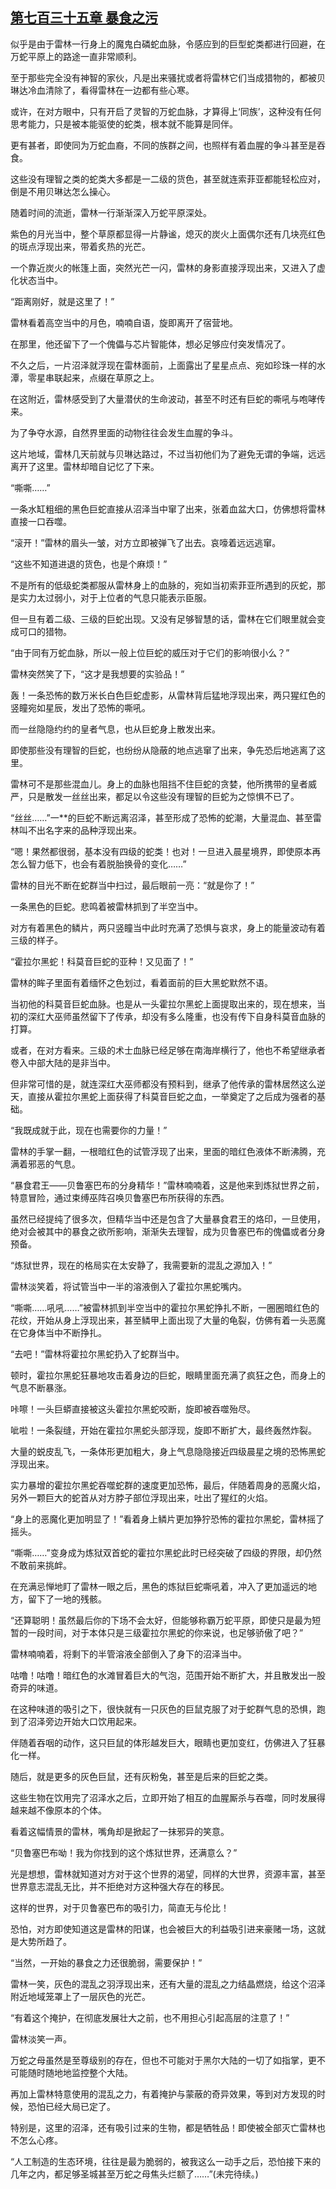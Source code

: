 ## [第七百三十五章 暴食之污](https://www.xxbiquge.com/11_11222/8998952.html)


  似乎是由于雷林一行身上的魔鬼白磷蛇血脉，令感应到的巨型蛇类都进行回避，在万蛇平原上的路途一直非常顺利。

  至于那些完全没有神智的家伙，凡是出来骚扰或者将雷林它们当成猎物的，都被贝琳达冷血清除了，看得雷林在一边都有些心寒。

  或许，在对方眼中，只有开启了灵智的万蛇血脉，才算得上‘同族’，这种没有任何思考能力，只是被本能驱使的蛇类，根本就不能算是同伴。

  更有甚者，即使同为万蛇血裔，不同的族群之间，也照样有着血腥的争斗甚至是吞食。

  这些没有理智之类的蛇类大多都是一二级的货色，甚至就连索菲亚都能轻松应对，倒是不用贝琳达怎么操心。

  随着时间的流逝，雷林一行渐渐深入万蛇平原深处。

  紫色的月光当中，整个草原都显得一片静谧，熄灭的炭火上面偶尔还有几块亮红色的斑点浮现出来，带着炙热的光芒。

  一个靠近炭火的帐篷上面，突然光芒一闪，雷林的身影直接浮现出来，又进入了虚化状态当中。

  “距离刚好，就是这里了！”

  雷林看着高空当中的月色，喃喃自语，旋即离开了宿营地。

  在那里，他还留下了一个傀儡与芯片智能体，想必足够应付突发情况了。

  不久之后，一片沼泽就浮现在雷林面前，上面露出了星星点点、宛如珍珠一样的水潭，零星串联起来，点缀在草原之上。

  在这附近，雷林感受到了大量潜伏的生命波动，甚至不时还有巨蛇的嘶吼与咆哮传来。

  为了争夺水源，自然界里面的动物往往会发生血腥的争斗。

  这片地域，雷林几天前就与贝琳达路过，不过当初他们为了避免无谓的争端，远远离开了这里。雷林却暗自记忆了下来。

  “嘶嘶……”

  一条水缸粗细的黑色巨蛇直接从沼泽当中窜了出来，张着血盆大口，仿佛想将雷林直接一口吞噬。

  “滚开！”雷林的眉头一皱，对方立即被弹飞了出去。哀嚎着远远逃窜。

  “这些不知道进退的货色，也是个麻烦！”

  不是所有的低级蛇类都服从雷林身上的血脉的，宛如当初索菲亚所遇到的灰蛇，那是实力太过弱小，对于上位者的气息只能表示臣服。

  但一旦有着二级、三级的巨蛇出现。又没有足够智慧的话，雷林在它们眼里就会变成可口的猎物。

  “由于同有万蛇血脉，所以一般上位巨蛇的威压对于它们的影响很小么？”

  雷林突然笑了下，“这才是我想要的实验品！”

  轰！一条恐怖的数万米长白色巨蛇虚影，从雷林背后猛地浮现出来，两只猩红色的竖瞳宛如星辰，发出了恐怖的嘶吼。

  而一丝隐隐约约的皇者气息，也从巨蛇身上散发出来。

  即使那些没有理智的巨蛇，也纷纷从隐蔽的地点逃窜了出来，争先恐后地逃离了这里。

  雷林可不是那些混血儿。身上的血脉也阻挡不住巨蛇的贪婪，他所携带的皇者威严，只是散发一丝丝出来，都足以令这些没有理智的巨蛇为之惊惧不已了。

  “丝丝……”一**的巨蛇不断远离沼泽，甚至形成了恐怖的蛇潮，大量混血、甚至雷林叫不出名字来的品种浮现出来。

  “嗯！果然都很弱，基本没有四级的蛇类！也对！一旦进入晨星境界，即使原本再怎么智力低下，也会有着脱胎换骨的变化……”

  雷林的目光不断在蛇群当中扫过，最后眼前一亮：“就是你了！”

  一条黑色的巨蛇。悲鸣着被雷林抓到了半空当中。

  对方有着黑色的鳞片，两只竖瞳当中此时充满了恐惧与哀求，身上的能量波动有着三级的样子。

  “霍拉尔黑蛇！科莫音巨蛇的亚种！又见面了！”

  雷林的眸子里面有着缅怀之色划过，看着面前的巨大黑蛇默然不语。

  当初他的科莫音巨蛇血脉。也是从一头霍拉尔黑蛇上面提取出来的，现在想来，当初的深红大巫师虽然留下了传承，却没有多么隆重，也没有传下自身科莫音血脉的打算。

  或者，在对方看来。三级的术士血脉已经足够在南海岸横行了，他也不希望继承者卷入中部大陆的是非当中。

  但非常可惜的是，就连深红大巫师都没有预料到，继承了他传承的雷林居然这么逆天，直接从霍拉尔黑蛇上面获得了科莫音巨蛇之血，一举奠定了之后成为强者的基础。

  “我既成就于此，现在也需要你的力量！”

  雷林的手掌一翻，一根暗红色的试管浮现了出来，里面的暗红色液体不断沸腾，充满着邪恶的气息。

  “暴食君王——贝鲁塞巴布的分身精华！”雷林喃喃着，这是他来到炼狱世界之前，特意冒险，通过束缚巫阵召唤贝鲁塞巴布所获得的东西。

  虽然已经提纯了很多次，但精华当中还是包含了大量暴食君王的烙印，一旦使用，绝对会被其中的暴食之欲所影响，渐渐失去理智，成为贝鲁塞巴布的傀儡或者分身预备。

  “炼狱世界，现在的格局实在太安静了，我需要新的混乱之源加入！”

  雷林淡笑着，将试管当中一半的溶液倒入了霍拉尔黑蛇嘴内。

  “嘶嘶……吼吼……”被雷林抓到半空当中的霍拉尔黑蛇挣扎不断，一圈圈暗红色的花纹，开始从身上浮现出来，甚至鳞甲上面出现了大量的龟裂，仿佛有着一头恶魔在它身体当中不断挣扎。

  “去吧！”雷林将霍拉尔黑蛇扔入了蛇群当中。

  顿时，霍拉尔黑蛇狂暴地攻击着身边的巨蛇，眼睛里面充满了疯狂之色，而身上的气息不断暴涨。

  咔嚓！一头巨蟒直接被这头霍拉尔黑蛇咬断，旋即被吞噬殆尽。

  呲啦！一条裂缝，开始在霍拉尔黑蛇头部浮现，旋即不断扩大，最终轰然炸裂。

  大量的蜕皮乱飞，一条体形更加粗大，身上气息隐隐接近四级晨星之境的恐怖黑蛇浮现出来。

  实力暴增的霍拉尔黑蛇吞噬蛇群的速度更加恐怖，最后，伴随着周身的恶魔火焰，另外一颗巨大的蛇首从对方脖子部位浮现出来，吐出了猩红的火焰。

  “身上的恶魔化更加明显了！”看着身上鳞片更加狰狞恐怖的霍拉尔黑蛇，雷林摇了摇头。

  “嘶嘶……”变身成为炼狱双首蛇的霍拉尔黑蛇此时已经突破了四级的界限，却仍然不敢前来挑衅。

  在充满忌惮地盯了雷林一眼之后，黑色的炼狱巨蛇嘶吼着，冲入了更加遥远的地方，留下了一地的残骸。

  “还算聪明！虽然最后你的下场不会太好，但能够称霸万蛇平原，即使只是最为短暂的一段时间，对于本体只是三级霍拉尔黑蛇的你来说，也足够骄傲了吧？”

  雷林喃喃着，将剩下的半管溶液全部倒入了身下的沼泽当中。

  咕噜！咕噜！暗红色的水滩冒着巨大的气泡，范围开始不断扩大，并且散发出一股奇异的味道。

  在这种味道的吸引之下，很快就有一只灰色的巨鼠克服了对于蛇群气息的恐惧，跑到了沼泽旁边开始大口饮用起来。

  伴随着吞咽的动作，这只巨鼠的体形越发巨大，眼睛也更加变红，仿佛进入了狂暴化一样。

  随后，就是更多的灰色巨鼠，还有灰粉兔，甚至是后来的巨蛇之类。

  这些生物在饮用完了沼泽水之后，立即开始了相互的血腥厮杀与吞噬，同时发展得越来越不像原本的个体。

  看着这幅情景的雷林，嘴角却是掀起了一抹邪异的笑意。

  “贝鲁塞巴布呦！我为你找到的这个炼狱世界，还满意么？”

  光是想想，雷林就知道对方对于这个世界的渴望，同样的大世界，资源丰富，甚至世界意志混乱无比，并不拒绝对方这种强大存在的移民。

  这样的世界，对于贝鲁塞巴布的吸引力，简直无与伦比！

  恐怕，对方即使知道这是雷林的阳谋，也会被巨大的利益吸引进来豪赌一场，这就是大势所趋了。

  “当然，一开始的暴食之力还很脆弱，需要保护！”

  雷林一笑，灰色的混乱之羽浮现出来，还有大量的混乱之力结晶燃烧，给这个沼泽附近地域笼罩上了一层灰色的光芒。

  “有着这个掩护，在彻底发展壮大之前，也不用担心引起高层的注意了！”

  雷林淡笑一声。

  万蛇之母虽然是至尊级别的存在，但也不可能对于黑尔大陆的一切了如指掌，更不可能随时随地地监控整个大陆。

  再加上雷林特意使用的混乱之力，有着掩护与蒙蔽的奇异效果，等到对方发现的时候，恐怕已经大局已定了。

  特别是，这里的沼泽，还有吸引过来的生物，都是牺牲品！即使被全部灭亡雷林也不怎么心疼。

  “人工制造的生态环境，往往是最为脆弱的，被我这么一动手之后，恐怕接下来的几年之内，都足够圣城甚至万蛇之母焦头烂额了……”(未完待续。)
